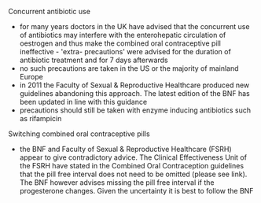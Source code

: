 Concurrent antibiotic use  
* for many years doctors in the UK have advised that the concurrent use of antibiotics may interfere with the enterohepatic circulation of oestrogen and thus make the combined oral contraceptive pill ineffective \- 'extra\- precautions' were advised for the duration of antibiotic treatment and for 7 days afterwards
* no such precautions are taken in the US or the majority of mainland Europe
* in 2011 the Faculty of Sexual \& Reproductive Healthcare produced new guidelines abandoning this approach. The latest edition of the BNF has been updated in line with this guidance
* precautions should still be taken with enzyme inducing antibiotics such as rifampicin

  
Switching combined oral contraceptive pills  
* the BNF and Faculty of Sexual \& Reproductive Healthcare (FSRH) appear to give contradictory advice. The Clinical Effectiveness Unit of the FSRH have stated in the Combined Oral Contraception guidelines that the pill free interval does not need to be omitted (please see link). The BNF however advises missing the pill free interval if the progesterone changes. Given the uncertainty it is best to follow the BNF
